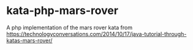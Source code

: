 # kata-php-mars-rover
A php implementation of the mars rover kata from https://technologyconversations.com/2014/10/17/java-tutorial-through-katas-mars-rover/